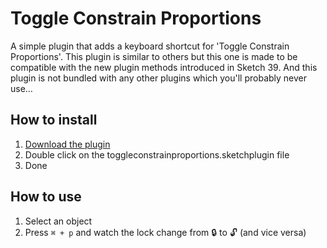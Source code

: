 # Toggle Constrain Proportions

A simple plugin that adds a keyboard shortcut for 'Toggle Constrain Proportions'. This plugin is similar to others but this one is made to be compatible with the new plugin methods introduced in Sketch 39. And this plugin is not bundled with any other plugins which you'll probably never use…

## How to install

1. [Download the plugin](https://github.com/erikfontanel/sketch-toggle-constrain-proportions/archive/master.zip)
2. Double click on the toggleconstrainproportions.sketchplugin file
3. Done

## How to use
1. Select an object
2. Press `⌘ + p` and watch the lock change from 🔒 to 🔓 (and vice versa)

